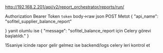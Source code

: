 http://192.168.2.201/api/v2/report_orchestrator/reports/run/

Authorization  Bearer Token  `token`
body->raw json
POST Metot
{
  "api_name": "sofitel_supplier_balance_report"

}
yanit olumlu ise
{
    "message": "sofitel_balance_report için Celery görevi başlatıldı."
}

15saniye icinde rapor gelir gelmez ise backend/logs celery leri kontrol et

